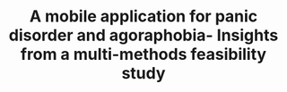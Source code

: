 --- 
abstract: '' 
authors: 
 - L Ebenfeld
 -  SK Stegemann
 -  D Lehr
 -  admin
 -  B Funk
 -  H Riper
 -  M Berking
doi: '' 
featured: false 
publication: '*Internet Interventions*, 149' 
publication_short: '' 
publishDate: '2020-01-01' 
title: 'A mobile application for panic disorder and agoraphobia- Insights from a multi-methods feasibility study' 
url_code: '' 
url_dataset: '' 
url_pdf: '' 
url_poster: '' 
url_project: '' 
url_slides: '' 
url_source: '' 
url_video: '' 
---